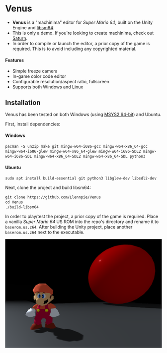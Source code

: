# Venus

- **Venus** is a "machinima" editor for *Super Mario 64*, built on the Unity Engine and [libsm64](https://github.com/libsm64).
- This is only a demo. If you're looking to create machinima, check out [Saturn](https://github.com/Llennpie/Saturn).
- In order to compile or launch the editor, a prior copy of the game is required. This is to avoid including any copyrighted material.

#### Features

- Simple freeze camera
- In-game color code editor
- Configurable resolution/aspect ratio, fullscreen
- Supports both Windows and Linux

## Installation

Venus has been tested on both Windows (using [MSYS2 64-bit](https://www.msys2.org/)) and Ubuntu.

First, install dependencies:

#### Windows
```
pacman -S unzip make git mingw-w64-i686-gcc mingw-w64-x86_64-gcc mingw-w64-i686-glew mingw-w64-x86_64-glew mingw-w64-i686-SDL2 mingw-w64-i686-SDL mingw-w64-x86_64-SDL2 mingw-w64-x86_64-SDL python3
```
#### Ubuntu
```
sudo apt install build-essential git python3 libglew-dev libsdl2-dev
```

Next, clone the project and build libsm64:

```
git clone https://github.com/Llennpie/Venus
cd Venus
./build-libsm64
```

In order to play/test the project, a prior copy of the game is required. Place a vanilla *Super Mario 64* US ROM into the repo's directory and rename it to `baserom.us.z64`. After building the Unity project, place another `baserom.us.z64` next to the executable.

![Screenshot](screenshot.png)
